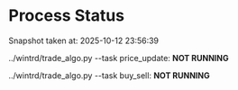 # Process Status

Snapshot taken at: 2025-10-12 23:56:39

../wintrd/trade_algo.py --task price_update: **NOT RUNNING**

../wintrd/trade_algo.py --task buy_sell: **NOT RUNNING**

